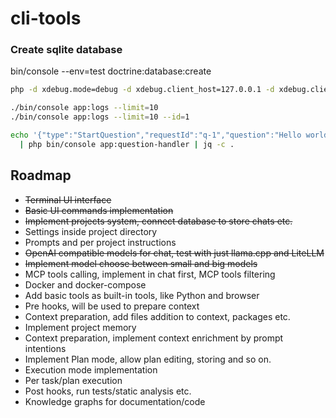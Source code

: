 # cli-tools

### Create sqlite database

bin/console --env=test doctrine:database:create

```bash
php -d xdebug.mode=debug -d xdebug.client_host=127.0.0.1 -d xdebug.client_port=9003 -d xdebug.start_with_request=yes ./bin/console ai:client
```
```bash
./bin/console app:logs --limit=10
./bin/console app:logs --limit=10 --id=1
```
```bash
echo '{"type":"StartQuestion","requestId":"q-1","question":"Hello world"}' \
  | php bin/console app:question-handler | jq -c .
```

## Roadmap
 - ~~Terminal UI interface~~ 
 - ~~Basic UI commands implementation~~
 - ~~Implement projects system, connect database to store chats etc.~~
 - Settings inside project directory
 - Prompts and per project instructions
 - ~~OpenAI compatible models for chat, test with just llama.cpp and LiteLLM~~
 - ~~Implement model choose between small and big models~~
 - MCP tools calling, implement in chat first, MCP tools filtering
 - Docker and docker-compose
 - Add basic tools as built-in tools, like Python and browser
 - Pre hooks, will be used to prepare context
 - Context preparation, add files addition to context, packages etc.
 - Implement project memory
 - Context preparation, implement context enrichment by prompt intentions
 - Implement Plan mode, allow plan editing, storing and so on.
 - Execution mode implementation
 - Per task/plan execution
 - Post hooks, run tests/static analysis etc.
 - Knowledge graphs for documentation/code
